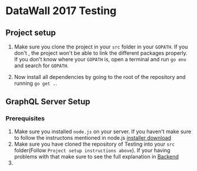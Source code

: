 # DataWall 2017 Testing

## Project setup
1. Make sure you clone the project in your ```src``` folder in your ````GOPATH````. If you don't , the project won't be 
able to link the different packages properly. 
If you don't know where your ```GOPATH``` is, 
open a terminal and run ```go env``` and search for ```GOPATH```.

2. Now install all dependencies by going to the root of the repository and running ```go get .```.

## GraphQL Server Setup
### Prerequisites
1. Make sure you installed ``` node.js ``` on your server. If you haven't make sure to follow the instructons mentioned in node.js [installer download](https://nodejs.org/en/download/)
2. Make sure you have cloned the repository of Testing into your ```src``` folder(Follow ```Project setup instructions above```). If your having problems with that make sure to see the full explanation in [Backend](https://github.com/Krijnrien/DataWall/tree/Backend)
3. 
